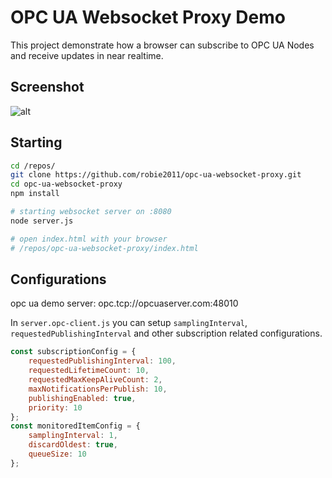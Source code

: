 # OPC UA Websocket Proxy Demo
This project demonstrate how a browser can subscribe to OPC UA Nodes and receive updates in near realtime.

## Screenshot
![alt](http://g.recordit.co/3SAPIT21Kk.gif)

## Starting
```bash
cd /repos/
git clone https://github.com/robie2011/opc-ua-websocket-proxy.git
cd opc-ua-websocket-proxy
npm install

# starting websocket server on :8080
node server.js

# open index.html with your browser
# /repos/opc-ua-websocket-proxy/index.html
```

## Configurations
opc ua demo server: opc.tcp://opcuaserver.com:48010

In `server.opc-client.js` you can setup `samplingInterval`, `requestedPublishingInterval` and other subscription related configurations.

```javascript
const subscriptionConfig = {
    requestedPublishingInterval: 100,
    requestedLifetimeCount: 10,
    requestedMaxKeepAliveCount: 2,
    maxNotificationsPerPublish: 10,
    publishingEnabled: true,
    priority: 10
};
const monitoredItemConfig = {
    samplingInterval: 1,
    discardOldest: true,
    queueSize: 10
};
```